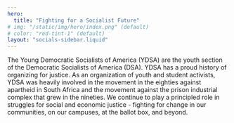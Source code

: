```yaml
---
hero:
  title: "Fighting for a Socialist Future"
# img: "/static/img/hero/index.png" (default)
# color: "red-tint-1" (default)
layout: "socials-sidebar.liquid"
---
```


The Young Democratic Socialists of America (YDSA) are the youth section of the Democratic Socialists of America (DSA). YDSA has a proud history of organizing for justice. As an organization of youth and student activists, YDSA was heavily involved in the movement in the eighties against apartheid in South Africa and the movement against the prison industrial complex that grew in the nineties. We continue to play a principled role in struggles for social and economic justice - fighting for change in our communities, on our campuses, at the ballot box, and beyond.